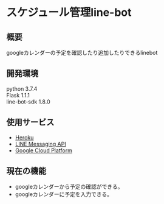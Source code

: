 # スケジュール管理line-bot
## 概要
googleカレンダーの予定を確認したり追加したりできるlinebot
## 開発環境
python 3.7.4  
Flask 1.1.1  
line-bot-sdk 1.8.0
## 使用サービス
* [Heroku](https://www.heroku.com/)
* [LINE Messaging API](https://developers.line.me/ja/services/messaging-api/)
* [Google Cloud Platform](https://console.cloud.google.com/?hl=ja)
## 現在の機能
* googleカレンダーから予定の確認ができる。
* googleカレンダーに予定を入力できる。  

